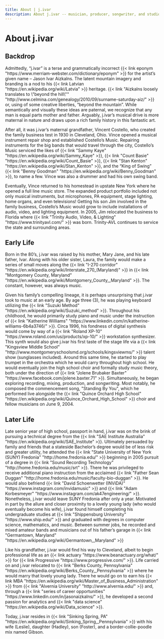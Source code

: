 ```yaml
---
title: About | j.ivar
description: About j.ivar -- musician, producer, songwriter, and studio owner. Brief biography of the artist.
---
```


<main class="mw7-ns center avenir near-white bg-near-black o-90 w-90 pa4 mt4" id="about-content">
  <h1 class="ttu tracked mt0 f2-ns f3 mb3">About j.ivar</h1>
  <div class="bt b--white-80 pb3"></div>
  <section class="center measure">
    <h2 class="lh-title mb1 mt1 f3-l f4">Backdrop</h2>
    <p class="lh-copy f5-ns f6 athelas">
      Admittedly, “j.ivar” is a terse and grammatically incorrect
      {{< link eponym "https://www.merriam-webster.com/dictionary/eponym" >}} for
      the artist’s given name – Jason Ivar Aizkalns. The latent mountain
      imagery and branding is a nod to his {{< link Latvian
      "https://en.wikipedia.org/wiki/Latvia" >}} heritage. {{< link "Aizkalns loosely translates to \"beyond the hill\"" "http://www.celmina.com/genealogy/2010/09/surname-saturday-aiz/" >}} or,
      using of some creative liberties, “beyond the mountain”. While
      semantically and visually these ideas are paternal, we recognize that
      any man is equal parts mother and father. Arguably, j.ivar’s musical
      drive is more maternal in nature and draws upon a rich family
      history in this fantastic art.
    </p>
    <p class="lh-copy f5-ns f6 athelas">
      After all, it was j.ivar’s maternal grandfather, Vincent Costello, who
      created the family business test in 1930 in Cleveland, Ohio. Vince
      opened a musical instrument repair shop and established Costello’s
      Music. Repairing instruments for the big bands that would travel through
      the city, Costello’s Music serviced the likes of
      {{< link "Sammy Kaye" "https://en.wikipedia.org/wiki/Sammy_Kaye" >}},
      {{< link "Count Basie" "https://en.wikipedia.org/wiki/Count_Basie" >}},
      {{< link "Stan Kenton" "https://en.wikipedia.org/wiki/Stan_Kenton" >}}, and the “King of Swing”
      {{< link "Benny Goodman" "https://en.wikipedia.org/wiki/Benny_Goodman" >}},
      to name a few. Vince was also a drummer and had his own swing band.
    </p>
    <p class="lh-copy f5-ns f6 athelas">
      Eventually, Vince returned to his homestead in upstate New York where he
      opened a full line music store. The expanded product portfolio included
      not only musical instruments, but microphones, PA equipment, stage
      lighting, home organs, and even televisions! Getting his son Jim
      involved in the family business, Costello’s Music would grow to include
      installations of audio, video, and lighting equipment. In 2005, Jim
      relocated the business to Florida where
      {{< link "Trinity Audio, Video, & Lighting" "https://www.trinityavl.com/" >}} was born. Trinity-AVL
      continues to service the state and surrounding areas.
    </p>
  </section>
  <section class="center measure">
    <h2 class="lh-title mb1 mt1 f3-l f4">Early Life</h2>
    <p class="lh-copy f5-ns f6 athelas">
      Born in the 80’s, j.ivar was raised by his mother, Mary Jane, and his
      late father, Ivar. Along with his older sister, Laura, the family would
      make a series of small moves along the {{< link "I-270 corridor"
      "https://en.wikipedia.org/wiki/Interstate_270_(Maryland)" >}} in {{<
      link "Montgomery County, Maryland"
      "https://en.wikipedia.org/wiki/Montgomery_County,_Maryland" >}}. The
      constant, however, was always music.
    </p>
    <p class="lh-copy f5-ns f6 athelas">
      Given his family’s compelling lineage, it is perhaps unsurprising that
      j.ivar took to music at an early age. By age three (3), he was playing keyboard utilizing the
      {{< link "Suzuki Method" "https://en.wikipedia.org/wiki/Suzuki_method" >}}.
      Throughout his childhood, he would primarily study piano and music under the instruction of
      {{< link "Katherine Williams" "https://www.linkedin.com/in/katherine-williams-6b4a3746/" >}}. Circa 1996, his fondness of digital synthesis would come by way of a
      {{< link "Roland XP-10" "https://www.roland.com/us/products/xp-10/" >}} workstation synthesizer. This synth would also
      give j.ivar his first taste of the stage life via a
      {{< link "Kingsview Middle School" "http://www.montgomeryschoolsmd.org/schools/kingsviewms/" >}} talent show (sunglasses included). Around this same time, he
      started to play trumpet in the orchestra which he would carry throughout
      high school. He would eventually join the high school choir and formally
      study music theory, both under the direction of
      {{< link "Jolene Brubaker Baxter" "https://www.facebook.com/jolene.baxter.71" >}}.
      Simultaneously, he began exploring recording, mixing, production, and
      songwriting. Most notably, he composed the commencement song, "Standing
      By You", which he performed live alongside the
      {{< link "Quince Orchard High School" "https://en.wikipedia.org/wiki/Quince_Orchard_High_School" >}}
      choir and fellow musicians on June 9, 2004.
    </p>
  </section>
  <section class="center measure">
    <h2 class="lh-title mb1 mt1 f3-l f4">Later Life</h2>
    <p class="lh-copy f5-ns f6 athelas">
      Late senior year of high school, passport in hand, j.ivar was on the
      brink of pursuing a technical degree from the
      {{< link "SAE Institute Australia" "https://en.wikipedia.org/wiki/SAE_Institute" >}}.
      Ultimately persuaded by family and friends that a stateside Bachelor’s
      degree would be of less risk and greater utility, he attended the
      {{< link "State University of New York (SUNY) Fredonia" "http://home.fredonia.edu/" >}} beginning in 2005 pursuit of a degree in
      {{< link "Sound Recording Technology" "http://home.fredonia.edu/music/srt" >}}.
      There he was privileged to receive additional piano
      instruction from the acclaimed
      {{< link "Father Sean Duggan" "http://home.fredonia.edu/music/faculty-bio-duggan" >}}.
      He would also befriend
      {{< link "David Schoenwetter (INViDA)" "https://www.instagram.com/invidamusic" >}} and
      {{< link "Adam Korbesmeyer" "https://www.instagram.com/ak47engineering/" >}}.
      Nonetheless, j.ivar would leave SUNY Fredonia after only a year. Motivated in part by the
      allure and closer proximity to a lovely young lady (who would eventually
      become his wife), j.ivar found himself completing his undergraduate
      studies at
      {{< link "Shippensburg University" "https://www.ship.edu/" >}}
      and graduated with degrees in
      computer science, mathematics, and music. Between summer jobs, he
      recorded and mixed amateur bands and musicians out of his father’s
      garage in {{< link "Germantown, Maryland" "https://en.wikipedia.org/wiki/Germantown,_Maryland" >}}
    </p>
    <p class="lh-copy f5-ns f6 athelas">
      Like his grandfather, j.ivar would find his way to Cleveland, albeit to begin
      professional life as an
      {{< link actuary "https://www.beanactuary.org/what/" >}} for
      {{< link Progressive "https://www.progressive.com/" >}}.
      Life carried on and j.ivar relocated to
      {{< link "Berks County, Pennsylvania" "https://en.wikipedia.org/wiki/Berks_County,_Pennsylvania" >}} where he
      would marry that lovely young lady. There he would go on to earn his
      {{< link MBA "https://en.wikipedia.org/wiki/Master_of_Business_Administration" >}} from
      {{< link "Alvernia University" "http://www.alvernia.edu/" >}} and, through a
      {{< link "series of career opportunities" "https://www.linkedin.com/in/jasonaizkalns/" >}},
      he developed a second passion for analytics
      and {{< link "data science" "https://en.wikipedia.org/wiki/Data_science" >}}.
    </p>
    <p class="lh-copy f5-ns f6 athelas">
      Today, j.ivar resides in
      {{< link "Sinking Spring, PA" "https://en.wikipedia.org/wiki/Sinking_Spring,_Pennsylvania" >}}
      with his wife (Leslie), daughter (Hadley), son (Foster), and a border-collie-poodle mix named Gibson.
    </p>
  </section>
</main>
